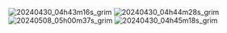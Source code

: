 ![20240430_04h43m16s_grim](https://github.com/0xuki/dotfiles/assets/118520076/0bda3e52-fcc8-405b-bb11-39458738e9f4)
![20240430_04h44m28s_grim](https://github.com/0xuki/dotfiles/assets/118520076/2ef466ac-4692-49d3-8686-9834c2bc5107)
![20240508_05h00m37s_grim](https://github.com/0xuki/dotfiles/assets/118520076/1da33d24-d337-460d-a273-9d41609bd682)
![20240430_04h45m18s_grim](https://github.com/0xuki/dotfiles/assets/118520076/0ce4dddc-08ae-408c-ad34-e35da5cdeb8f)

